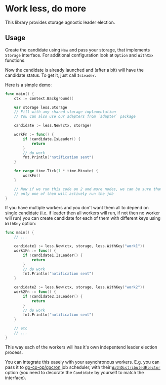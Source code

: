 # Work less, do more

This library provides storage agnostic leader election.

## Usage

Create the candidate using `New` and pass your storage, that implements `Storage` interface. For additional configuration look at `Option` and `WithXxx` functions.

Now the candidate is already launched and (after a bit) will have the candidate status. To get it, just call `IsLeader`. 

Here is a simple demo:

```go
func main() {
	ctx := context.Background()

	var storage less.Storage
	// Fill with any shared storage implementation
	// You can also use our adapters from `adapter` package

	candidate := less.New(ctx, storage)

	workFn := func() {
		if !candidate.IsLeader() {
			return
		}
		// do work
		fmt.Println("notification sent")
	}

	for range time.Tick(1 * time.Minute) {
		workFn()
	}

	// Now if we run this code on 2 and more nodes, we can be sure that
	// only one of them will actively run the job
}
```

If you have multiple workers and you don't want them all to depend on single candidate (i.e. if leader then all workers will run, if not then no worker will run) you can create candidate for each of them with different keys using `WithKey` option:

```go
func main() {
    // ...

	candidate1 := less.New(ctx, storage, less.WithKey("work1"))
	work1Fn := func() {
		if !candidate1.IsLeader() {
			return
		}
		// do work
		fmt.Println("notification sent")
	}

	candidate2 := less.New(ctx, storage, less.WithKey("work2"))
	work2Fn := func() {
		if !candidate2.IsLeader() {
			return
		}
		// do work
		fmt.Println("notification sent")
	}

    // etc
    // ...
}
```

This way each of the workers will has it's own indepentend leader election process.

You can integrate this easely with your asynchronous workers. E.g. you can pass it to [go-co-op/gocron](https://github.com/go-co-op/gocron) job scheduler, with their [`WithDistributedElector`](https://pkg.go.dev/github.com/go-co-op/gocron/v2#WithDistributedElector) option (you need to decorate the `Candidate` by yourself to match the interface).
